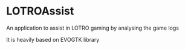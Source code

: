 LOTROAssist
===========

An application to assist in LOTRO gaming by analysing the game logs

It is heavily based on EVOGTK library
